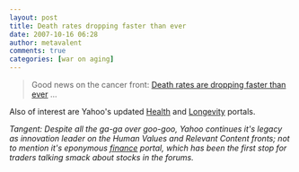 ```yaml
---
layout: post
title: Death rates dropping faster than ever
date: 2007-10-16 06:28
author: metavalent
comments: true
categories: [war on aging]
---
```

<blockquote>Good news on the cancer front: <a href="http://health.yahoo.com/news/180358">Death rates are dropping faster than ever</a> ... </blockquote>Also of interest are Yahoo's updated <a href="http://beta.health.yahoo.com/">Health</a> and <a href="http://beta.health.yahoo.com/longevity">Longevity</a> portals. 

<i>Tangent: Despite all the ga-ga over goo-goo, Yahoo continues it's legacy as innovation leader on the Human Values and Relevant Content fronts; not to mention it's eponymous <a href="http://finance.yahoo.com/">finance</a> portal, which has been the first stop for traders talking smack about stocks in the forums.</i>
